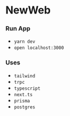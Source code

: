 # NewWeb

### Run App

- `yarn dev`
- `open localhost:3000`

### Uses

- `tailwind`
- `trpc`
- `typescript`
- `next.ts`
- `prisma`
- `postgres`
